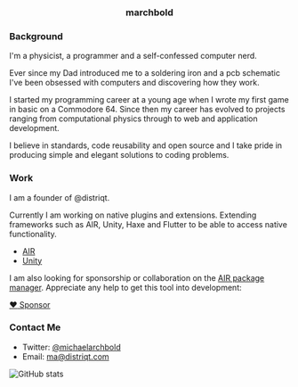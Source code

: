 
<h3 align="center">marchbold</h3>

### Background 

I'm a physicist, a programmer and a self-confessed computer nerd.

Ever since my Dad introduced me to a soldering iron and a pcb schematic I've been obsessed with computers and discovering how they work.

I started my programming career at a young age when I wrote my first game in basic on a Commodore 64. Since then my career has evolved to projects ranging from computational physics through to web and application development.

I believe in standards, code reusability and open source and I take pride in producing simple and elegant solutions to coding problems.


### Work 

I am a founder of @distriqt.

Currently I am working on native plugins and extensions. Extending frameworks such as AIR, Unity, Haxe and Flutter to be able to access native functionality. 

- [AIR](https://airnativeextensions.com)
- [Unity](https://assetstore.unity.com/publishers/46451)


I am also looking for sponsorship or collaboration on the [AIR package manager](https://github.com/airnativeextensions/apm). Appreciate any help to get this tool into development:

[:heart: Sponsor](https://github.com/sponsors/marchbold)



### Contact Me

- Twitter: [@michaelarchbold](https://twitter.com/michaelarchbold)
- Email: [ma@distriqt.com](mailto:ma@distriqt.com)




![GitHub stats](https://github-readme-stats.vercel.app/api?username=marchbold&count_private=true&show_icons=true&theme=dracula)




